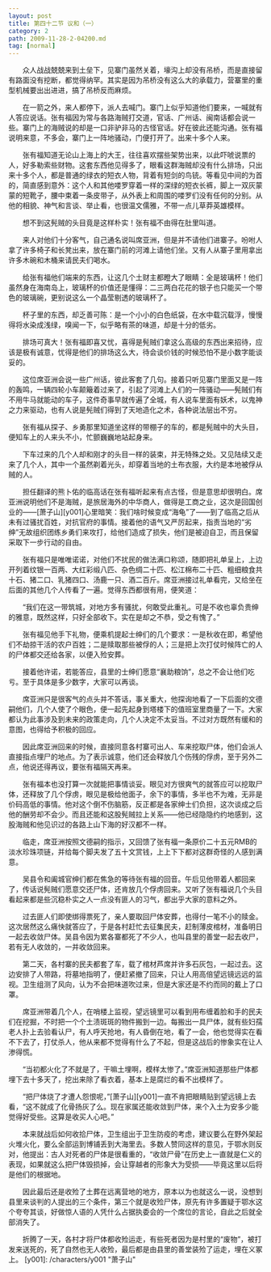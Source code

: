 ```yaml
---
layout: post
title: 第四十二节 议和（一）
category: 2
path: 2009-11-28-2-04200.md
tag: [normal]
---
```


　　众人战战兢兢来到土垒下，见寨门虽然关着，壕沟上却没有吊桥，而是直接留有路面没有挖断，都觉得纳罕。其实是因为吊桥没有这么大的承载力，营寨里的重型机械要出出进进，搞了吊桥反而麻烦。

　　在一箭之外，来人都停下，派人去喊门。寨门上似乎知道他们要来，一喊就有人答应说话。张有福因为常与各路海贼打交道，官话、广州话、闽南话都会说一些。寨门上的海贼说的却是一口非驴非马的古怪官话。好在彼此还能沟通。张有福说明来意，不多会，寨门上一阵地骚动，门便打开了。出来十多个人来。

　　张有福知道无论山上海上的大王，往往喜欢摆些架势出来，以此吓唬说票的人，好多勒索些财物。这套东西他见得多了，眼看这群海贼却没有什么排场，只出来十多个人，都是普通的绿衣的短衣人物，背着有短剑的鸟铳。等看见中间的为首的，简直感到意外：这个人和其他喽罗穿着一样的深绿的短衣长裤，脚上一双灰蒙蒙的短靴子，腰中束着一条皮带子，从外表上和周围的喽罗们没有任何的分别。从他的相貌、神气和言谈、举止看，也很温文儒雅，不带一点儿草莽英雄模样。

　　想不到这髡贼的头目竟是这样朴实！张有福不由得在肚里叫道。

　　来人对他们十分客气，自己通名说叫席亚洲，但是并不请他们进寨子。吩咐人拿了许多椅子和长凳出来，放在寨门前的河滩上请他们坐。又有人从寨子里用拿出许多木碗和木桶来请民夫们喝水。

　　给张有福他们端来的东西，让这几个土财主都瞪大了眼睛：全是玻璃杯！他们虽然身在海南岛上，玻璃杯的价值还是懂得：二三两白花花的银子也只能买一个带色的玻璃碗，更别说这么一个晶莹剔透的玻璃杯了。

　　杯子里的东西，却乏善可陈：是一个小小的白色纸袋，在水中载沉载浮，慢慢得将水染成浅绿，嗅闻一下，似乎略有茶的味道，却是十分的低劣。

　　排场可真大！张有福即喜又忧，喜得是髡贼们拿这么高级的东西出来招待，应该是极有诚意，忧得是他们的排场这么大，待会谈价钱的时候恐怕不是小数字能谈妥的。

　　这位席亚洲会说一些广州话，彼此客套了几句。接着只听见寨门里面又是一阵的轰鸣，一辆四轮小车颠簸着过来了，引起了河滩上人们的一阵骚动——髡贼们有不用牛马就能动的车子，这件奇事早就传遍了全城，有人说车里面有妖术，以鬼神之力来驱动，也有人说是髡贼们得到了天地造化之术，各种说法层出不穷。

　　张有福从探子、乡勇那里知道坐这样的带棚子的车的，都是髡贼中的大头目，便知车上的人来头不小，忙颤巍巍地站起身来。

　　下车过来的几个人却和刚才的头目一样的装束，并无特殊之处。又见陆续又走来了几个人，其中一个虽然剃着光头，却穿着当地的土布衣服，大约是本地被俘从贼的人。

　　担任翻译的熊卜佑的临高话在张有福听起来有点古怪，但是意思却很明白。席亚洲说明他们不是海贼，是旅居海外的中华商人，做得是工商之业，这次是回国创业的——[萧子山][y001]心里暗笑：我们啥时候变成“海龟”了——到了临高之后从未有过骚扰百姓，对抗官府的事情。接着他的语气又严厉起来，指责当地的“劣绅”无故组织团练乡勇们来攻打，给他们造成了损失，他们是被迫自卫，而且保留采取下一步行动的自由。

　　张有福只是唯唯诺诺，对他们不扰民的做法满口称颂，随即把礼单呈上，上边开列着纹银一百两、大红彩缎八匹、杂色绸二十匹、松江棉布二十匹、粗细粮食共十石、猪二口、乳猪四口、汤鹿一只、酒二百斤。席亚洲接过礼单看完，又给坐在后面的其他几个人传看了一遍。觉得东西都很有用，便笑道：

　　“我们在这一带筑城，对地方多有骚扰，何敢受此重礼。可是不收也辜负贵绅的雅意，既然这样，只好全部收下。实在是却之不恭，受之有愧了。”

　　张有福见他手下礼物，便乘机提起士绅们的几个要求：一是秋收在即，希望他们不劫掠干活的农户百姓；二是赎取那些被俘的人；三是把上次打仗时候阵亡的人的尸体都交还给各家，以便入殓安葬。

　　接着他许诺，若能答应，县里的士绅们愿意“襄助粮饷”，总之不会让他们吃亏。至于具体是多少数字，大家可以再谈。

　　席亚洲只是很客气的点头并不答话，事关重大，他探询地看了一下后面的文德嗣他们，几个人使了个眼色，便一起先起身到塔楼下的值班室里商量了一下。大家都认为此事涉及到未来的政策走向，几个人决定不太妥当。不过对方既然有缓和的意图，也得给予积极的回应。

　　因此席亚洲回来的时候，直接同意各村寨可出人、车来挖取尸体，他们会派人直接指点埋尸的地点。为了表示诚意，他们还会释放几个伤残的俘虏，至于另外二点，他说还得再议，要张有福隔天再来。

　　张有福本也没打算一次就能把事情谈妥。眼见对方很爽气的就答应可以挖取尸体，还释放了几个俘虏，眼见是极给他面子，余下的事情，多半也不为难，无非是价码高低的事情。他对这个倒不伤脑筋，反正都是各家绅士们负担，这次谈成之后他的酬劳却不会少。而且还能和这股髡贼拉上关系——他已经隐隐约约地感到，这股海贼和他见识过的各路上山下海的好汉都不一样。

　　临走，席亚洲按照文德嗣的指示，又回馈了张有福一条原价二十五元RMB的淡水珍珠项链，并给每个脚夫发了五十文赏钱，上上下下都对这群奇怪的人感到满意。

　　吴县令和阖城官绅们都在焦急的等待张有福的回音。午后见他带着人都回来了，传话说髡贼们愿意交还尸体，还肯放几个俘虏回来。又听了张有福说几个头目看起来都是些沉稳朴实之人一点没有匪人的习气，都出乎大家的意料之外。

　　过去匪人们即使绑得票死了，亲人要取回尸体安葬，也得付一笔不小的赎金。这次居然这么痛快就答应了，于是各村赶忙去征集民夫，赶制薄皮棺材，准备明日一起去收敛尸体。吴县令因为累各寨都死了不少人，也叫县里的善堂一起去收尸，若有无人收敛的，一并收敛回来。

　　第二天，各村寨的民夫都套了车，载了棺材芦席并许多石灰包，一起过去。这边安排了人带路，将墓地指明了，便赶紧撤了回来，只让人用高倍望远镜远远的监视。卫生组测了风向，认为不会把味道吹过来，但是大家还是不约而同的戴上了口罩。

　　席亚洲带着几个人，在哨楼上监视，望远镜里可以看到用布缠着脸和手的民夫们在挖掘，不时把一个个土渍斑斑的物件搬到一边。每搬出一具尸体，就有些妇孺老人扑上去验看认尸，有人呼天抢地，有人昏倒在地，看了一会，他也觉得实在看不下去了，打仗杀人，他从来都不觉得有什么了不起，但是这战后的惨象实在让人渗得慌。

　　“当初都火化了不就是了，干嘛土埋啊，模样太惨了。”席亚洲知道那些尸体都埋下去十多天了，挖出来除了看衣着，基本上是腐烂的看不出模样了。

　　“把尸体烧了才遭人怨恨呢，”[萧子山][y001]一直不肯把眼睛贴到望远镜上去看，“这不就成了化骨扬灰了么。现在家属还能收敛到尸体，来个入土为安多少能觉得好受些。这算是收买人心吧。”

　　本来就战后如何收拾尸体，卫生组出于卫生防疫的考虑，建议要么在野外架起火堆火化，要么全部运到博铺丢到大海里去。多数人赞同这样的意见，于鄂水则反对，他提出：古人对死者的尸体是很看重的，“收敛尸骨”在历史上一直就是仁义的表现，如果就这么把尸体毁损掉，会让穿越者的形象大为受损——毕竟这里以后将是他们的根据地。

　　因此最后还是收殓了土葬在远离营地的地方，原本以为也就这么一说，没想到县里来谈判的人提出的三个条件，第三个就是收殓尸体，原先有许多置疑于鄂水这个夸夸其谈，好做惊人语的人凭什么占据执委会的一个席位的言论，自此之后就全部消失了。

　　折腾了一天，各村才将尸体都收殓运走，有些死者因为是村里的“废物”，被打发来送死的，死了自然也无人收殓，最后都是由县里的善堂装殓了运走，埋在义冢上。
[y001]: /characters/y001 "萧子山"
